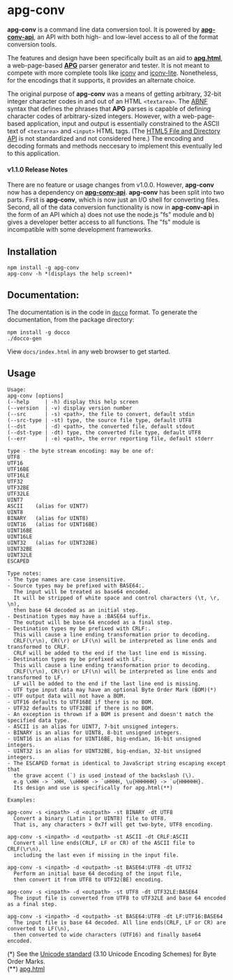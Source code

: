# apg-conv
**apg-conv** is a command line data conversion tool.
It is powered by [**apg-conv-api**](https://github.com/ldthomas/apg-conv-api),
an API with both high- and low-level access to all of the format conversion tools. 

The features and design have been specifically built as an aid to [**apg.html**](https://github.com/ldthomas/apg-js2), a web-page-based [**APG**](https://github.com/ldthomas/apg-js2) parser generator and tester. It is not meant to compete with more complete tools like [iconv](https://www.npmjs.com/package/iconv) and [iconv-lite](https://www.npmjs.com/package/iconv-lite). Nonetheless, for the encodings that it supports, it provides an alternate choice.

The original purpose of **apg-conv** was a means of getting arbitrary, 32-bit integer character codes in and out of an HTML `<textarea>`. The [ABNF](https://tools.ietf.org/html/rfc5234) syntax that defines the phrases that **APG** parses is capable of defining character codes of arbitrary-sized integers. However, with a web-page-based application, input and output is essentially constrained to the ASCII text of `<textarea>` and `<input>` HTML tags. (The [HTML5 File and Directory API](https://wicg.github.io/entries-api/) is not standardized and not considered here.) The encoding and decoding formats and methods neccesary to implement this eventually led to this application.

#### v1.1.0 Release Notes
There are no feature or usage changes from v1.0.0.
However, **apg-conv** now has a dependency on [**apg-conv-api**](https://github.com/ldthomas/apg-conv-api).
**apg-conv** has been split into two parts. First is **apg-conv**, which is now just an I/O shell for converting files.
Second, all of the data conversion functionality is now in **apg-conv-api** 
in the form of an API which a) does not use the node.js "fs" module and b) gives a developer better access to all functions.
The "fs" module is incompatible with some development frameworks.  

## Installation
````
npm install -g apg-conv
apg-conv -h *(displays the help screen)*
````

## Documentation:  
The documentation is in the code in [`docco`](https://jashkenas.github.io/docco/) format.
To generate the documentation, from the package directory:
```
npm install -g docco
./docco-gen
```
View `docs/index.html` in any web browser to get started.

## Usage

````
Usage:
apg-conv [options]
(--help     | -h) display this help screen
(--version  | -v) display version number
(--src      | -s) <path>, the file to convert, default stdin
(--src-type | -st) type, the source file type, default UTF8
(--dst      | -d) <path>, the converted file, default stdout
(--dst-type | -dt) type, the converted file type, default UTF8
(--err      | -e) <path>, the error reporting file, default stderr

type - the byte stream encoding: may be one of:
UTF8
UTF16
UTF16BE
UTF16LE
UTF32
UTF32BE
UTF32LE
UINT7
ASCII    (alias for UINT7)
UINT8
BINARY   (alias for UINT8)
UINT16   (alias for UINT16BE)
UINT16BE
UINT16LE
UINT32   (alias for UINT32BE)
UINT32BE
UINT32LE
ESCAPED

Type notes:
- The type names are case insensitive.
- Source types may be prefixed with BASE64:.
  The input will be treated as base64 encoded.
  It will be stripped of white space and control characters (\t, \r, \n),
  then base 64 decoded as an initial step.
- Destination types may have a :BASE64 suffix.
  The output will be base 64 encoded as a final step.
- Destination types my be prefixed with CRLF:.
  This will cause a line ending transformation prior to decoding.
  CRLF(\r\n), CR(\r) or LF(\n) will be interpreted as line ends and transformed to CRLF.
  CRLF will be added to the end if the last line end is missing.
- Destination types my be prefixed with LF:.
  This will cause a line ending transformation prior to decoding.
  CRLF(\r\n), CR(\r) or LF(\n) will be interpreted as line ends and transformed to LF.
  LF will be added to the end if the last line end is missing.
- UTF type input data may have an optional Byte Order Mark (BOM)(*)
- UTF output data will not have a BOM.
- UTF16 defaults to UTF16BE if there is no BOM.
- UTF32 defaults to UTF32BE if there is no BOM.
- An exception is thrown if a BOM is present and doesn't match the specified data type.
- ASCII is an alias for UINT7, 7-bit unsigned integers.
- BINARY is an alias for UINT8, 8-bit unsigned integers.
- UINT16 is an alias for UINT16BE, big-endian, 16-bit unsigned integers.
- UINT32 is an alias for UINT32BE, big-endian, 32-bit unsigned integers.
- The ESCAPED format is identical to JavaScript string escaping except that
  the grave accent (`) is used instead of the backslash (\).
  e.g \xHH -> `xHH, \uHHHH -> `uHHHH, \u{HHHHHH} -> `u{HHHHHH}.
  Its design and use is specifically for apg.html(**)

Examples:

apg-conv -s <inpath> -d <outpath> -st BINARY -dt UTF8
  Convert a binary (Latin 1 or UINT8) file to UTF8.
  That is, any characters > 0x7f will get two-byte, UTF8 encoding.

apg-conv -s <inpath> -d <outpath> -st ASCII -dt CRLF:ASCII
  Convert all line ends(CRLF, LF or CR) of the ASCII file to CRLF(\r\n),
  including the last even if missing in the input file.

apg-conv -s <inpath> -d <outpath> -st BASE64:UTF8 -dt UTF32
  Perform an initial base 64 decoding of the input file,
  then convert it from UTF8 to UTF32(BE) encoding.

apg-conv -s <inpath> -d <outpath> -st UTF8 -dt UTF32LE:BASE64
  The input file is converted from UTF8 to UTF32LE and base 64 encoded as a final step.

apg-conv -s <inpath> -d <outpath> -st BASE64:UTF8 -dt LF:UTF16:BASE64
  The input file is base 64 decoded. All line ends(CRLF, LF or CR) are converted to LF(\n),
  then converted to wide characters (UTF16) and finally base64 encoded.
````
(\*) See the [Unicode standard](http://www.unicode.org/versions/Unicode9.0.0/ch03.pdf) (3.10 Unicode Encoding Schemes) for Byte Order Marks.<br />
(\*\*) [apg.html](https://github.com/ldthomas/apg-html)
